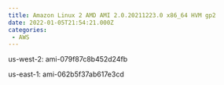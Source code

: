 ```yaml
---
title: Amazon Linux 2 AMD AMI 2.0.20211223.0 x86_64 HVM gp2
date: 2022-01-05T21:54:21.000Z
categories:
 - AWS
---
```


us-west-2: ami-079f87c8b452d24fb

us-east-1: ami-062b5f37ab617e3cd

